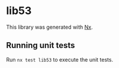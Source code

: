 # lib53

This library was generated with [Nx](https://nx.dev).

## Running unit tests

Run `nx test lib53` to execute the unit tests.
